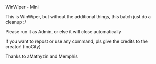 WinWiper - Mini

This is WinWiper, but without the additional things, this batch just do a cleanup :/

Please run it as Admin, or else it will close automatically



If you want to repost or use any command, pls give the credits to the creator! (InoCity)

Thanks to aMathyzin and Memphis
